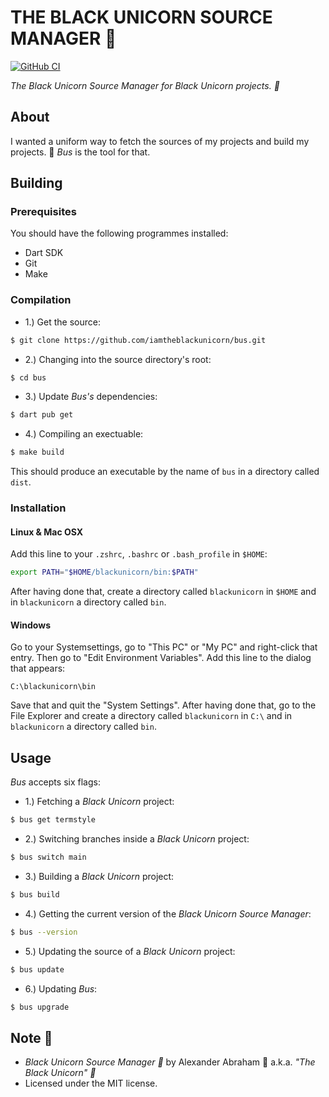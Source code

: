 # THE BLACK UNICORN SOURCE MANAGER :unicorn:

[![GitHub CI](https://github.com/iamtheblackunicorn/bus/actions/workflows/dart.yml/badge.svg)](https://github.com/iamtheblackunicorn/bus/actions)

*The Black Unicorn Source Manager for Black Unicorn projects. :unicorn:*

## About

I wanted a uniform way to fetch the sources of my projects and build my projects. :black_heart: *Bus* is the tool for that.

## Building

### Prerequisites

You should have the following programmes installed:

- Dart SDK
- Git
- Make

### Compilation

- 1.) Get the source:
```bash
$ git clone https://github.com/iamtheblackunicorn/bus.git
```

- 2.) Changing into the source directory's root:
```bash
$ cd bus
```

- 3.) Update *Bus's* dependencies:
```bash
$ dart pub get
```

- 4.) Compiling an exectuable:
```bash
$ make build
```

This should produce an executable by the name of `bus` in a directory called `dist`.

### Installation

#### Linux & Mac OSX

Add this line to your `.zshrc`, `.bashrc` or `.bash_profile` in `$HOME`:

```bash
export PATH="$HOME/blackunicorn/bin:$PATH"
```
After having done that, create a directory called `blackunicorn` in `$HOME` and in `blackunicorn` a directory called `bin`.

#### Windows

Go to your Systemsettings, go to "This PC" or "My PC" and right-click that entry. Then go to "Edit Environment Variables".
Add this line to the dialog that appears:

```
C:\blackunicorn\bin
```

Save that and quit the "System Settings". After having done that, go to the File Explorer and create a directory called `blackunicorn` in `C:\` and in `blackunicorn` a directory called `bin`.

## Usage

*Bus* accepts six flags:

- 1.) Fetching a *Black Unicorn* project:
```bash
$ bus get termstyle
```

- 2.) Switching branches inside a *Black Unicorn* project:
```bash
$ bus switch main
```

- 3.) Building a *Black Unicorn* project:
```bash
$ bus build
```

- 4.) Getting the current version of the *Black Unicorn Source Manager*:
```bash
$ bus --version
```

- 5.) Updating the source of a *Black Unicorn* project:
```bash
$ bus update
```

- 6.) Updating *Bus*:
```bash
$ bus upgrade
```

## Note :scroll:

- *Black Unicorn Source Manager :unicorn:* by Alexander Abraham :black_heart: a.k.a. *"The Black Unicorn" :unicorn:*
- Licensed under the MIT license.
